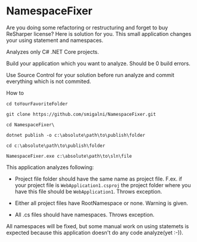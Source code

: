 # NamespaceFixer

Are you doing some refactoring or restructuring  and forget to buy ReSharper license? Here is solution for you.
This small application changes your using statement and namespaces.

Analyzes only C# .NET Core projects. 

Build your application which you want to analyze. Should be 0 build errors.

Use Source Control for your solution before run analyze and commit everything which is not commited.

How to 
```
cd toYourFavoriteFolder

git clone https://github.com/smigalni/NamespaceFixer.git

cd NamespaceFixer\
 
dotnet publish -o c:\absolute\path\to\publish\folder

cd c:\absolute\path\to\publish\folder

NamespaceFixer.exe c:\absolute\path\to\sln\file

```

This application analyzes following:
* Project file folder should have the same name as project file. F.ex. if your project file is `WebApplication1.csproj`
the project folder where you have this file should be `WebApplication1`. Throws exception.

* Either all project files have RootNamespace or none. Warning is given.

* All .cs files should have namespaces. Throws exception.

All namespaces will be fixed, but some manual work on using statemets is expected because this application doesn't do any code analyze(yet :-)).
